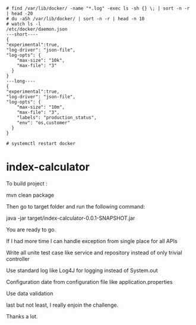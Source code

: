 <pre><code>
# find /var/lib/docker/ -name "*.log" -exec ls -sh {} \; | sort -n -r | head -20
# du -aSh /var/lib/docker/ | sort -n -r | head -n 10
# watch ls -l 
/etc/docker/daemon.json
---short----
{
"experimental":true,
"log-driver": "json-file",
"log-opts": {
    "max-size": "10k",
    "max-file": "3"
  }
}
---long----
{
"experimental":true,
"log-driver": "json-file",
"log-opts": {
    "max-size": "10m",
    "max-file": "3",
    "labels": "production_status",
    "env": "os,customer"
  }
}

# systemctl restart docker 
</code></pre>

# index-calculator
To build project :

mvn clean package

Then go to target folder and run the following command:

java -jar target/index-calculator-0.0.1-SNAPSHOT.jar

You are ready to go.

If I had more time I can handle exception from single place for all APIs

Write all unite test case like service and repository instead of only trivial controller 

Use standard log like Log4J for logging instead of System.out

Configuration date from configuration file like application.properties

Use data validation

last but not least, I really enjoin the challenge.

Thanks a lot. 
